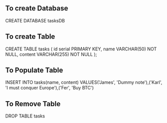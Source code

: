 ## To create Database
CREATE DATABASE tasksDB


## To create Table
CREATE TABLE tasks (
   id serial PRIMARY KEY,
   name VARCHAR(50) NOT NULL,
   content VARCHAR(255) NOT NULL
);


## To Populate Table
INSERT INTO tasks(name, content) VALUES('James', 'Dummy note'),('Karl', 'I must conquer Europe'),('Fer', 'Buy BTC')


## To Remove Table
DROP TABLE tasks
